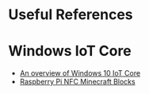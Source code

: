 # Useful References

# Windows IoT Core
- [An overview of Windows 10 IoT Core](https://docs.microsoft.com/en-us/windows/iot-core/windows-iot-core)
- [Raspberry Pi NFC Minecraft Blocks](https://cdn-learn.adafruit.com/downloads/pdf/raspberry-pi-nfc-minecraft-blocks.pdf)